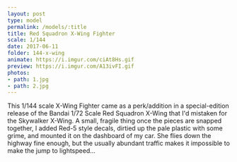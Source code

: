 ```yaml
---
layout: post
type: model
permalink: /models/:title
title: Red Squadron X-Wing Fighter
scale: 1/144
date: 2017-06-11
folder: 144-x-wing
animate: https://i.imgur.com/ciAt8Hs.gif
preview: https://i.imgur.com/A13ivFI.gif
photos:
- path: 1.jpg
- path: 2.jpg											
---
```


This 1/144 scale X-Wing Fighter came as a perk/addition in a special-edition release of the Bandai 1/72 Scale Red Squadron X-Wing that I'd mistaken for the Skywalker X-Wing. A small, fragile thing once the pieces are snapped together, I added Red-5 style decals, dirtied up the pale plastic with some grime, and mounted it on the dashboard of my car. She flies down the highway fine enough, but the usually abundant traffic makes it impossible to make the jump to lightspeed...
